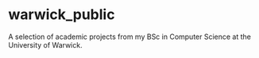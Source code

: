 # warwick_public
A selection of academic projects from my BSc in Computer Science at the University of Warwick.
